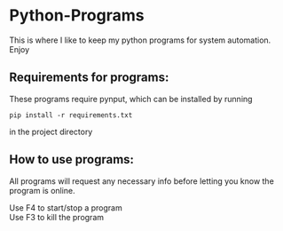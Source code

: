 # Python-Programs
This is where I like to keep my python programs for system automation. Enjoy
## Requirements for programs:
These programs require pynput, which can be installed by running
```
pip install -r requirements.txt
```
in the project directory

## How to use programs:
All programs will request any necessary info before letting you know the program is online.

Use F4 to start/stop a program<br>
Use F3 to kill the program
